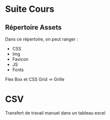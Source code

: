 # Suite Cours 

## Répertoire Assets ##

Dans ce répertoire, on peut ranger : 

* CSS
* Img 
* Favicon 
* JS 
* Fonts 

Flex Box et CSS Grid -> Grille 

# CSV #

Transfert de travail manuel dans un tableau excel
